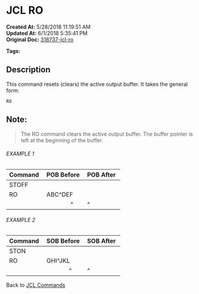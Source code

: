 # JCL RO

**Created At:** 5/28/2018 11:19:51 AM  
**Updated At:** 6/1/2018 5:35:41 PM  
**Original Doc:** [318737-jcl-ro](https://docs.jbase.com/45792-jcl/318737-jcl-ro)  

**Tags:**
<badge text='secondary' vertical='middle' />
<badge text='buffer' vertical='middle' />
<badge text='primary' vertical='middle' />
<badge text='jcl' vertical='middle' />

## Description 

This command resets (clears) the active output buffer. It takes the general form:

```
RO
```



## Note: 


> The RO command clears the active output buffer. The buffer pointer is left at the beginning of the buffer.




###### EXAMPLE 1


| Command  | POB Before  | POB After  |
| --- | --- | --- |
| STOFF<br> | <br> | <br> |
| RO<br> | ABC^DEF<br> | <br> |
| <br> |                ^ | ^<br> |




###### EXAMPLE 2


| Command  | SOB Before  | SOB After  |
| --- | --- | --- |
| STON<br> | <br> | <br> |
| RO<br> | GHI^JKL<br> | <br> |
| <br> |               ^  | ^<br> |




Back to [JCL Commands](./../jcl-commands)


